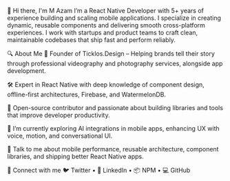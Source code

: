 👋 Hi there, I'm M Azam
I’m a React Native Developer with 5+ years of experience building and scaling mobile applications. I specialize in creating dynamic, reusable components and delivering smooth cross-platform experiences. I work with startups and product teams to craft clean, maintainable codebases that ship fast and perform reliably.


🔍 About Me
📱 Founder of Ticklos.Design – Helping brands tell their story through professional videography and photography services, alongside app development.

🛠️ Expert in React Native with deep knowledge of component design, offline-first architectures, Firebase, and WatermelonDB.

🔁 Open-source contributor and passionate about building libraries and tools that improve developer productivity.

🌱 I’m currently exploring AI integrations in mobile apps, enhancing UX with voice, motion, and conversational UI.

💬 Talk to me about mobile performance, reusable architecture, component libraries, and shipping better React Native apps.

🤝 Connect with me
🐦 Twitter • 💼 LinkedIn • 📦 NPM • 💻 GitHub


